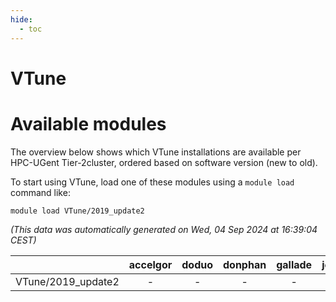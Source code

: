 ```yaml
---
hide:
  - toc
---
```


VTune
=====

# Available modules


The overview below shows which VTune installations are available per HPC-UGent Tier-2cluster, ordered based on software version (new to old).

To start using VTune, load one of these modules using a `module load` command like:

```shell
module load VTune/2019_update2
```

*(This data was automatically generated on Wed, 04 Sep 2024 at 16:39:04 CEST)*  

| |accelgor|doduo|donphan|gallade|joltik|shinx|skitty|
| :---: | :---: | :---: | :---: | :---: | :---: | :---: | :---: |
|VTune/2019_update2|-|-|-|-|-|-|x|

